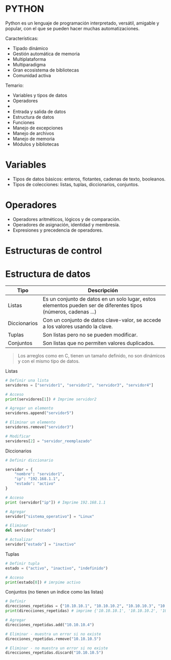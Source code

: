
# PYTHON

Python es un lenguaje de programación interpretado, versátil, amigable y popular, con el que se pueden hacer muchas automatizaciones. 

Características:

- Tipado dinámico
- Gestión automática de memoria
- Multiplataforma
- Multiparadigma
- Gran ecosistema de bibliotecas
- Comunidad activa

Temario:

- Variables y tipos de datos
- Operadores
- 
- Entrada y salida de datos
- Estructura de datos
- Funciones
- Manejo de excepciones
- Manejo de archivos
- Manejo de memoria
- Módulos y bibliotecas

# Variables

- Tipos de datos básicos: enteros, flotantes, cadenas de texto, booleanos.
- Tipos de colecciones: listas, tuplas, diccionarios, conjuntos.

# Operadores

- Operadores aritméticos, lógicos y de comparación.
- Operadores de asignación, identidad y membresía.
- Expresiones y precedencia de operadores.
# Estructuras de control


# Estructura de datos

| Tipo         | Descripción                                                                                                     |
| ------------ | --------------------------------------------------------------------------------------------------------------- |
| Listas       | Es un conjunto de datos en un solo lugar, estos elementos pueden ser de diferentes tipos (números, cadenas ...) |
| Diccionarios | Con un conjunto de datos clave-valor, se accede a los valores usando la clave.                                  |
| Tuplas       | Son listas pero no se pueden modificar.                                                                         |
| Conjuntos    | Son listas que no permiten valores duplicados.                                                                  |
 > Los arreglos como en C, tienen un tamaño definido, no son dinámicos y con el mismo tipo de datos.
 
 Listas

```python
# Definir una lista
servidores = ["servidor1", "servidor2", "servidor3", "servidor4"]

# Acceso
print(servidores[1]) # Imprime servidor2

# Agregar un elemento
servidores.append("servidor5")

# Eliminar un elemento
servidores.remove("servidor3")

# Modificar
servidores[2] = "servidor_reemplazado"
```

Diccionarios

```python
# Definir diccionario

servidor = {
	"nombre": "servidor1",
	"ip": "192.168.1.1",
	"estado": "activo"
}

# Acceso
print (servidor["ip"]) # Imprime 192.168.1.1

# Agregar
servidor["sistema_operativo"] = "Linux"

# Eliminar
del servidor["estado"]

# Actualizar
servidor["estado"] = "inactivo"

```

Tuplas

```python
# Definir tupla
estado = ("activo", "inactivo", "indefinido")

# Acceso
print(estado[0]) # imrpime activo
```

Conjuntos (no tienen un índice como las listas)

```python
# Definir 
direcciones_repetidas = {"10.10.10.1", "10.10.10.2", "10.10.10.3", "10.10.10.1"}
print(direcciones_repetidas) # imprime {'10.10.10.1', '10.10.10.2', '10.10.10.3'}

# Agregar
direcciones_repetidas.add("10.10.10.4")

# Eliminar - muestra un error si no existe
direcciones_repetidas.remove("10.10.10.5")

# Eliminar - no muestra un error si no existe
direcciones_repetidas.discard("10.10.10.5")
```